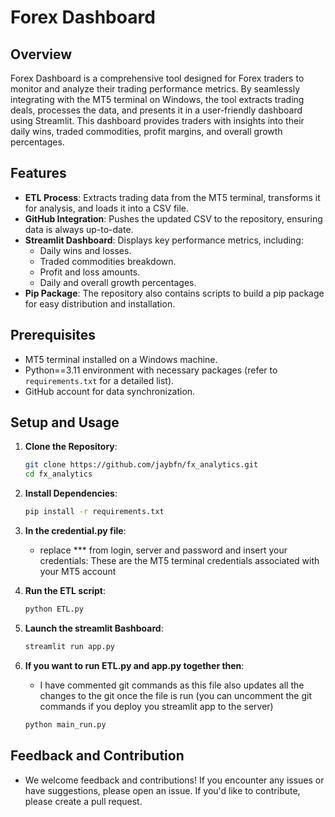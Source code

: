 # Forex Dashboard

## Overview

Forex Dashboard is a comprehensive tool designed for Forex traders to monitor and analyze their trading performance metrics. By seamlessly integrating with the MT5 terminal on Windows, the tool extracts trading deals, processes the data, and presents it in a user-friendly dashboard using Streamlit. This dashboard provides traders with insights into their daily wins, traded commodities, profit margins, and overall growth percentages.

## Features

- **ETL Process**: Extracts trading data from the MT5 terminal, transforms it for analysis, and loads it into a CSV file.
- **GitHub Integration**: Pushes the updated CSV to the repository, ensuring data is always up-to-date.
- **Streamlit Dashboard**: Displays key performance metrics, including:
  - Daily wins and losses.
  - Traded commodities breakdown.
  - Profit and loss amounts.
  - Daily and overall growth percentages.
- **Pip Package**: The repository also contains scripts to build a pip package for easy distribution and installation.

## Prerequisites

- MT5 terminal installed on a Windows machine.
- Python==3.11 environment with necessary packages (refer to `requirements.txt` for a detailed list).
- GitHub account for data synchronization.

## Setup and Usage

1. **Clone the Repository**:
   ```bash
   git clone https://github.com/jaybfn/fx_analytics.git
   cd fx_analytics

2. **Install Dependencies**:
   ```bash
   pip install -r requirements.txt

3. **In the credential.py file**:

   - replace *** from login, server and password and insert your credentials: These are the MT5 terminal credentials associated with your MT5 account

3. **Run the ETL script**:
   ```bash
   python ETL.py

4. **Launch the streamlit Bashboard**:
   ```bash
   streamlit run app.py

5. **If you want to run ETL.py and app.py together then**:
   - I have commented git commands as this file also updates all the changes to the git once the file is run (you can uncomment the git commands if you deploy you streamlit app to the server)
   ```bash
   python main_run.py

## Feedback and Contribution
- We welcome feedback and contributions! If you encounter any issues or have suggestions, please open an issue. If you'd like to contribute, please create a pull request.
   
   
